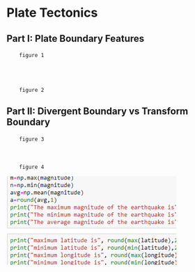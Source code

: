 # Plate Tectonics



## Part I: Plate Boundary Features
        figure 1
        
        
        
        
        figure 2


## Part II: Divergent Boundary vs Transform Boundary
        figure 3
        
        
        
        figure 4

![](test_pic.PNG)

